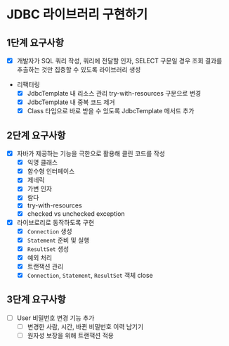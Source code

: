 # JDBC 라이브러리 구현하기

## 1단계 요구사항

- [x] 개발자가 SQL 쿼리 작성, 쿼리에 전달할 인자, SELECT 구문일 경우 조회 결과를 추출하는 것만 집중할 수 있도록 라이브러리 생성
- 리팩터링
    - [x] JdbcTemplate 내 리소스 관리 try-with-resources 구문으로 변경
    - [x] JdbcTemplate 내 중복 코드 제거
    - [x] Class 타입으로 바로 받을 수 있도록 JdbcTemplate 메서드 추가

## 2단계 요구사항

- [x] 자바가 제공하는 기능을 극한으로 활용해 클린 코드를 작성
    - [x] 익명 클래스
    - [x] 함수형 인터페이스
    - [x] 제네릭
    - [x] 가변 인자
    - [x] 람다
    - [x] try-with-resources
    - [x] checked vs unchecked exception
- [x] 라이브로리로 동작하도록 구현
    - [x] `Connection` 생성
    - [x] `Statement` 준비 및 실행
    - [x] `ResultSet` 생성
    - [x] 예외 처리
    - [x] 트랜잭션 관리
    - [x] `Connection`, `Statement`, `ResultSet` 객체 close 	

## 3단계 요구사항

- [ ] User 비밀번호 변경 기능 추가
  - [ ] 변경한 사람, 시간, 바뀐 비밀번호 이력 남기기
  - [ ] 원자성 보장을 위해 트랜잭션 적용
